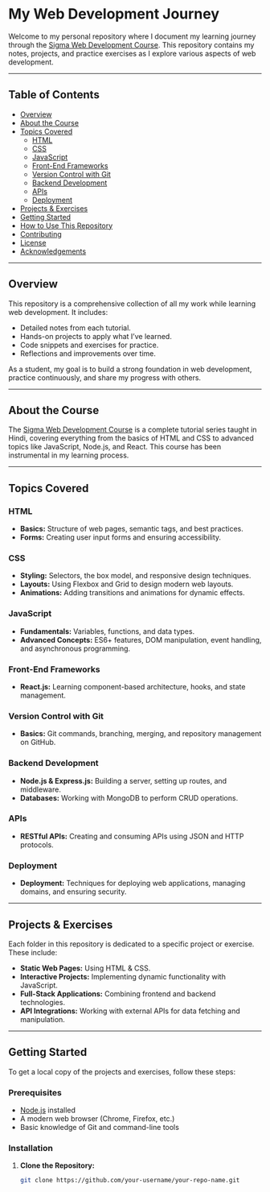 # My Web Development Journey

Welcome to my personal repository where I document my learning journey through the [Sigma Web Development Course](https://www.youtube.com/playlist?list=PLu0W_9lII9agq5TrH9XLIKQvv0iaF2X3w). This repository contains my notes, projects, and practice exercises as I explore various aspects of web development.

---

## Table of Contents
- [Overview](#overview)
- [About the Course](#about-the-course)
- [Topics Covered](#topics-covered)
  - [HTML](#html)
  - [CSS](#css)
  - [JavaScript](#javascript)
  - [Front-End Frameworks](#front-end-frameworks)
  - [Version Control with Git](#version-control-with-git)
  - [Backend Development](#backend-development)
  - [APIs](#apis)
  - [Deployment](#deployment)
- [Projects & Exercises](#projects--exercises)
- [Getting Started](#getting-started)
- [How to Use This Repository](#how-to-use-this-repository)
- [Contributing](#contributing)
- [License](#license)
- [Acknowledgements](#acknowledgements)

---

## Overview

This repository is a comprehensive collection of all my work while learning web development. It includes:
- Detailed notes from each tutorial.
- Hands-on projects to apply what I’ve learned.
- Code snippets and exercises for practice.
- Reflections and improvements over time.

As a student, my goal is to build a strong foundation in web development, practice continuously, and share my progress with others.

---

## About the Course

The [Sigma Web Development Course](https://www.youtube.com/playlist?list=PLu0W_9lII9agq5TrH9XLIKQvv0iaF2X3w) is a complete tutorial series taught in Hindi, covering everything from the basics of HTML and CSS to advanced topics like JavaScript, Node.js, and React. This course has been instrumental in my learning process.

---

## Topics Covered

### HTML
- **Basics:** Structure of web pages, semantic tags, and best practices.
- **Forms:** Creating user input forms and ensuring accessibility.

### CSS
- **Styling:** Selectors, the box model, and responsive design techniques.
- **Layouts:** Using Flexbox and Grid to design modern web layouts.
- **Animations:** Adding transitions and animations for dynamic effects.

### JavaScript
- **Fundamentals:** Variables, functions, and data types.
- **Advanced Concepts:** ES6+ features, DOM manipulation, event handling, and asynchronous programming.

### Front-End Frameworks
- **React.js:** Learning component-based architecture, hooks, and state management.

### Version Control with Git
- **Basics:** Git commands, branching, merging, and repository management on GitHub.

### Backend Development
- **Node.js & Express.js:** Building a server, setting up routes, and middleware.
- **Databases:** Working with MongoDB to perform CRUD operations.

### APIs
- **RESTful APIs:** Creating and consuming APIs using JSON and HTTP protocols.

### Deployment
- **Deployment:** Techniques for deploying web applications, managing domains, and ensuring security.

---

## Projects & Exercises

Each folder in this repository is dedicated to a specific project or exercise. These include:
- **Static Web Pages:** Using HTML & CSS.
- **Interactive Projects:** Implementing dynamic functionality with JavaScript.
- **Full-Stack Applications:** Combining frontend and backend technologies.
- **API Integrations:** Working with external APIs for data fetching and manipulation.

---

## Getting Started

To get a local copy of the projects and exercises, follow these steps:

### Prerequisites
- [Node.js](https://nodejs.org/en/) installed
- A modern web browser (Chrome, Firefox, etc.)
- Basic knowledge of Git and command-line tools

### Installation
1. **Clone the Repository:**
   ```bash
   git clone https://github.com/your-username/your-repo-name.git
